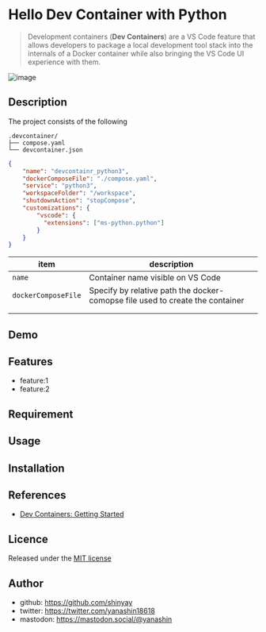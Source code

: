 # Hello Dev Container with Python

> Development containers (**Dev Containers**) are a VS Code feature that allows developers to package a local development tool stack into the internals of a Docker container while also bringing the VS Code UI experience with them.

![image](https://github.com/shinyay/hello-devcontainer-with-python/assets/3072734/b0eab7bd-6d6f-49de-a989-3e968dd8d6bb)


## Description

The project consists of the following

```shell
.devcontainer/
├── compose.yaml
└── devcontainer.json
```

```json
{
	"name": "devcontainr_python3",
	"dockerComposeFile": "./compose.yaml",
	"service": "python3",
	"workspaceFolder": "/workspace",
	"shutdownAction": "stopCompose",
	"customizations": {
		"vscode": {
		  "extensions": ["ms-python.python"]
		}
	}
}
```

|item|description|
|----|-----------|
|`name`|Container name visible on VS Code|
|`dockerComposeFile`|Specify by relative path the docker-comopse file used to create the container|
|||
|||

## Demo

## Features

- feature:1
- feature:2

## Requirement

## Usage

## Installation

## References

- [Dev Containers: Getting Started](https://microsoft.github.io/code-with-engineering-playbook/developer-experience/devcontainers/)

## Licence

Released under the [MIT license](https://gist.githubusercontent.com/shinyay/56e54ee4c0e22db8211e05e70a63247e/raw/34c6fdd50d54aa8e23560c296424aeb61599aa71/LICENSE)

## Author

- github: <https://github.com/shinyay>
- twitter: <https://twitter.com/yanashin18618>
- mastodon: <https://mastodon.social/@yanashin>
